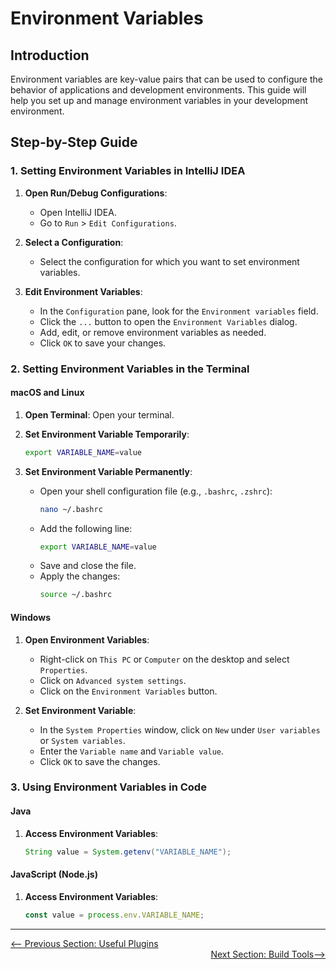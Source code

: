 # Environment Variables

## Introduction

Environment variables are key-value pairs that can be used to configure the behavior of applications and development environments. This guide will help you set up and manage environment variables in your development environment.

## Step-by-Step Guide

### 1. Setting Environment Variables in IntelliJ IDEA

1. **Open Run/Debug Configurations**:
   - Open IntelliJ IDEA.
   - Go to `Run` > `Edit Configurations`.

2. **Select a Configuration**:
   - Select the configuration for which you want to set environment variables.

3. **Edit Environment Variables**:
   - In the `Configuration` pane, look for the `Environment variables` field.
   - Click the `...` button to open the `Environment Variables` dialog.
   - Add, edit, or remove environment variables as needed.
   - Click `OK` to save your changes.

### 2. Setting Environment Variables in the Terminal

#### macOS and Linux

1. **Open Terminal**: Open your terminal.

2. **Set Environment Variable Temporarily**:
   ```sh
   export VARIABLE_NAME=value
   ```

3. **Set Environment Variable Permanently**:
   - Open your shell configuration file (e.g., `.bashrc`, `.zshrc`):
     ```sh
     nano ~/.bashrc
     ```
   - Add the following line:
     ```sh
     export VARIABLE_NAME=value
     ```
   - Save and close the file.
   - Apply the changes:
     ```sh
     source ~/.bashrc
     ```

#### Windows

1. **Open Environment Variables**:
   - Right-click on `This PC` or `Computer` on the desktop and select `Properties`.
   - Click on `Advanced system settings`.
   - Click on the `Environment Variables` button.

2. **Set Environment Variable**:
   - In the `System Properties` window, click on `New` under `User variables` or `System variables`.
   - Enter the `Variable name` and `Variable value`.
   - Click `OK` to save the changes.

### 3. Using Environment Variables in Code

#### Java

1. **Access Environment Variables**:
   ```java
   String value = System.getenv("VARIABLE_NAME");
   ```

#### JavaScript (Node.js)

1. **Access Environment Variables**:
   ```javascript
   const value = process.env.VARIABLE_NAME;
   ```

---

<div style="width: 100%">
<a href='useful-plugins.md'><-- Previous Section: Useful Plugins</a>
<div align="right"><a href='build-tools.md'>Next Section: Build Tools--></a></div>
</div>
